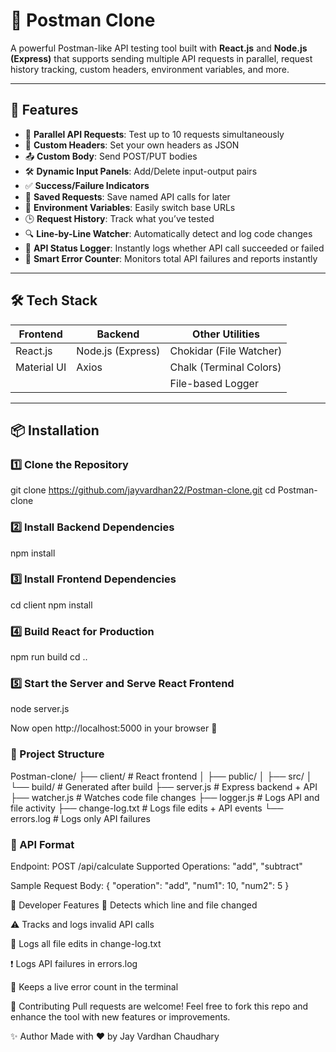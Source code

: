 # 🚀 Postman Clone

A powerful Postman-like API testing tool built with **React.js** and **Node.js (Express)** that supports sending multiple API requests in parallel, request history tracking, custom headers, environment variables, and more.

---

## 🧠 Features

- 🔁 **Parallel API Requests**: Test up to 10 requests simultaneously  
- 🧾 **Custom Headers**: Set your own headers as JSON  
- 📤 **Custom Body**: Send POST/PUT bodies  
- 🛠 **Dynamic Input Panels**: Add/Delete input-output pairs  
- ✅ **Success/Failure Indicators**  
- 💾 **Saved Requests**: Save named API calls for later  
- 🧠 **Environment Variables**: Easily switch base URLs  
- 🕒 **Request History**: Track what you’ve tested  
- 🔍 **Line-by-Line Watcher**: Automatically detect and log code changes  
- 🔔 **API Status Logger**: Instantly logs whether API call succeeded or failed  
- 🧠 **Smart Error Counter**: Monitors total API failures and reports instantly  

---

## 🛠️ Tech Stack

| Frontend     | Backend          | Other Utilities          |
|--------------|------------------|---------------------------|
| React.js     | Node.js (Express)| Chokidar (File Watcher)   |
| Material UI  | Axios            | Chalk (Terminal Colors)   |
|              |                  | File-based Logger         |

---

## 📦 Installation

### 1️⃣ Clone the Repository

git clone https://github.com/jayvardhan22/Postman-clone.git
cd Postman-clone

### 2️⃣ Install Backend Dependencies
npm install

### 3️⃣ Install Frontend Dependencies
cd client
npm install

### 4️⃣ Build React for Production
npm run build
cd ..

### 5️⃣ Start the Server and Serve React Frontend
node server.js

Now open http://localhost:5000 in your browser 🚀

### 📁 Project Structure
Postman-clone/
├── client/           # React frontend
│   ├── public/
│   ├── src/
│   └── build/        # Generated after build
├── server.js         # Express backend + API
├── watcher.js        # Watches code file changes
├── logger.js         # Logs API and file activity
├── change-log.txt    # Logs file edits + API events
└── errors.log        # Logs only API failures

### 🧪 API Format
Endpoint: POST /api/calculate
Supported Operations: "add", "subtract"

Sample Request Body:
{
  "operation": "add",
  "num1": 10,
  "num2": 5
}


🧠 Developer Features
🔎 Detects which line and file changed

⚠️ Tracks and logs invalid API calls

📁 Logs all file edits in change-log.txt

❗ Logs API failures in errors.log

🔢 Keeps a live error count in the terminal

🙌 Contributing
Pull requests are welcome!
Feel free to fork this repo and enhance the tool with new features or improvements.

✨ Author
Made with ❤️ by Jay Vardhan Chaudhary



